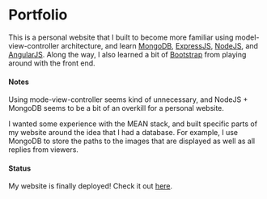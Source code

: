 # Portfolio #

This is a personal website that I built to become more familiar using model-view-controller architecture, and learn [MongoDB](http://mongodb.org), [ExpressJS](http://expressjs.com), [NodeJS](http://nodejs.org), and [AngularJS](http://angularjs.org). Along the way, I also learned a bit of [Bootstrap](http://getboostrap.com) from playing around with the front end. 

#### Notes ####
Using mode-view-controller seems kind of unnecessary, and NodeJS + MongoDB seems to be a bit of an overkill for a personal website.

I wanted some experience with the MEAN stack, and built specific parts of my website around the idea that I had a database. For example, I use MongoDB to store the paths to the images that are displayed as well as all replies from viewers.

#### Status ####
My website is finally deployed! Check it out [here](http://hughhan.me).
